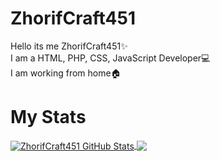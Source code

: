 # ZhorifCraft451
Hello its me ZhorifCraft451✨<br>
I am a HTML, PHP, CSS, JavaScript Developer💻<br>
I am working from home🏠<br>


# My Stats

<a href="https://github.com/ZhorifCraft451">
  <img align="center" src="https://github-readme-stats.vercel.app/api?username=ZhorifCraft451&count_private=true&show_icons=true&hide_border=false&custom_title=ZhorifCraft451%20Github%20Stats&include_all_commits=true&hide=issues&theme=tokyonight" alt="ZhorifCraft451 GitHub Stats" />
</a>
<a href="https://github.com/ZhorifCraft451">
  <img align="center" src="https://github-readme-stats.vercel.app/api/top-langs/?username=ZhorifCraft451&layout=compact&hide_border=false&theme=tokyonight" />
</a>
